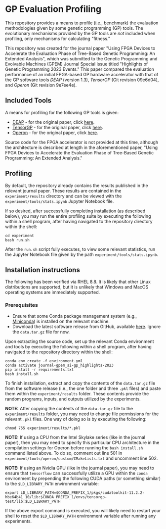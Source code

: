 # GP Evaluation Profiling
This repository provides a means to profile (i.e., benchmark) the evaluation methodologies given by some genetic programming (GP) tools. The evolutionary mechanisms provided by the GP tools are *not* included when profiling, only mechanisms for calculating "fitness."

This repository was created for the journal paper "Using FPGA Devices to Accelerate the Evaluation Phase of Tree-Based Genetic Programming: An Extended Analysis", which was submitted to the Genetic Programming and Evolvable Machines (GPEM) Journal Special Issue titled "Highlights of Genetic Programming 2023 Events." This paper compared the evaluation performance of an initial FPGA-based GP hardware accelerator with that of the GP software tools *DEAP* (version 1.3), *TensorGP* (Git revision 09e6d04), and *Operon* (Git revision 9e7ee4e).

## Included Tools

A means for profiling for the following GP tools is given:

- [DEAP](https://github.com/DEAP/deap) - for the original paper, click [here](http://vision.gel.ulaval.ca/~cgagne/pubs/deap-gecco-2012.pdf).
- [TensorGP](https://github.com/AwardOfSky/TensorGP) - for the original paper, click [here](https://cdv.dei.uc.pt/wp-content/uploads/2021/04/baeta2021tensorgp.pdf).
- [Operon](https://github.com/heal-research/operon) - for the original paper, click [here](https://dl.acm.org/doi/pdf/10.1145/3377929.3398099).

Source code for the FPGA accelerator is not provided at this time, although the architecture is described at length in the aforementioned paper, "Using FPGA Devices to Accelerate the Evaluation Phase of Tree-Based Genetic Programming: An Extended Analysis."


## Profiling
By default, the repository already contains the results published in the relevant journal paper. These results are contained in the `experiment/results` directory and can be viewed with the `experiment/tools/stats.ipynb` Jupyter Notebook file.

If so desired, after successfully completing installation (as described below), you may run the entire profiling suite by executing the following within a shell program, after having navigated to the repository directory within the shell:

```
cd experiment
bash run.sh
```

After the `run.sh` script fully executes, to view some relevant statistics, run the Jupyter Notebook file given by the path `experiment/tools/stats.ipynb`.

## Installation instructions

The following has been verified via RHEL 8.8. It is likely that other Linux distributions are supported, but it is unlikely that Windows and MacOS operating systems are immediately supported.

### Prerequisites
- Ensure that some Conda package management system (e.g., [Miniconda](https://docs.conda.io/en/latest/miniconda.html)) is installed on the relevant machine.
- Download the latest software release from GitHub, available [here](https://github.com/christophercrary/journal-gpem_si-gp_highlights-2023/releases). Ignore the `data.tar.gz` file for now.

Upon extracting the source code, set up the relevant Conda environment and tools by executing the following within a shell program, after having navigated to the repository directory within the shell:

```
conda env create -f environment.yml
conda activate journal-gpem_si-gp_highlights-2023
pip install -r requirements.txt
bash install.sh
```

To finish installation, extract and copy the contents of the `data.tar.gz` file from the software release (i.e., the one folder and three `.pkl` files) and paste them within the `experiment/results` folder. These contents provide the random programs, inputs, and outputs utilized by the experiments.

**NOTE:** After copying the contents of the `data.tar.gz` file to the `experiment/results` folder, you may need to change file permissions for the relevant `.pkl` files. One way of doing so is by executing the following:

```
chmod 755 experiment/results/*.pkl
```

**NOTE:** If using a CPU from the Intel Skylake series (like in the journal paper), then you may need to specify this particular CPU architecture in the compilation settings for Operon before running the `bash install.sh` command listed above. To do so, comment out line 501 in `experiment/tools/operon/custom/CMakeLists.txt` and uncomment line 502.

**NOTE:** If using an Nvidia GPU (like in the journal paper), you may need to ensure that `tensorflow` can successfully utilize a GPU within the `conda` environment by prepending the following CUDA paths (or something similar) to the `$LD_LIBRARY_PATH` environment variable:

```
export LD_LIBRARY_PATH=$CONDA_PREFIX_1/pkgs/cudatoolkit-11.2.2-hbe64b41_10/lib:$CONDA_PREFIX_1/envs/tensorgp-test/lib:$LD_LIBRARY_PATH
```

If the above export command is executed, you will likely need to restart your shell to reset the `$LD_LIBRARY_PATH` environment variable after running any experiments.